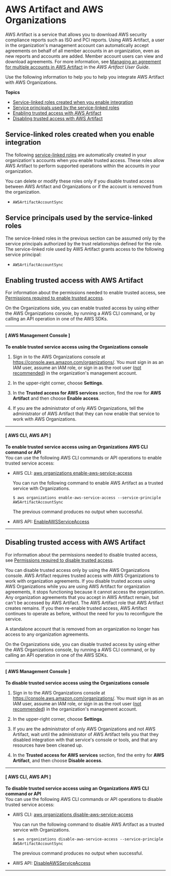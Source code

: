 # AWS Artifact and AWS Organizations<a name="services-that-can-integrate-artifact"></a>

AWS Artifact is a service that allows you to download AWS security compliance reports such as ISO and PCI reports\. Using AWS Artifact, a user in the organization's management account can automatically accept agreements on behalf of all member accounts in an organization, even as new reports and accounts are added\. Member account users can view and download agreements\. For more information, see [Managing an agreement for multiple accounts in AWS Artifact](https://docs.aws.amazon.com/artifact/latest/ug/manage-org-agreement.html) in the *AWS Artifact User Guide*\.

Use the following information to help you to help you integrate AWS Artifact with AWS Organizations\.

**Topics**
+ [Service\-linked roles created when you enable integration](#integrate-enable-slr-artifact)
+ [Service principals used by the service\-linked roles](#integrate-enable-svcprin-artifact)
+ [Enabling trusted access with AWS Artifact](#integrate-enable-ta-artifact)
+ [Disabling trusted access with AWS Artifact](#integrate-disable-ta-artifact)

## Service\-linked roles created when you enable integration<a name="integrate-enable-slr-artifact"></a>

The following [service\-linked roles](https://docs.aws.amazon.com/IAM/latest/UserGuide/using-service-linked-roles.html) are automatically created in your organization's accounts when you enable trusted access\. These roles allow AWS Artifact to perform supported operations within the accounts in your organization\.

You can delete or modify these roles only if you disable trusted access between AWS Artifact and Organizations or if the account is removed from the organization\.
+ `AWSArtifactAccountSync`

## Service principals used by the service\-linked roles<a name="integrate-enable-svcprin-artifact"></a>

The service\-linked roles in the previous section can be assumed only by the service principals authorized by the trust relationships defined for the role\. The service\-linked role used by AWS Artifact grants access to the following service principal:
+ `AWSArtifactAccountSync`

## Enabling trusted access with AWS Artifact<a name="integrate-enable-ta-artifact"></a>

For information about the permissions needed to enable trusted access, see [Permissions required to enable trusted access](orgs_integrate_services.md#orgs_trusted_access_perms)\.

On the Organizations side, you can enable trusted access by using either the AWS Organizations console, by running a AWS CLI command, or by calling an API operation in one of the AWS SDKs\.

------
#### [ AWS Management Console ]

**To enable trusted service access using the Organizations console**

1. Sign in to the AWS Organizations console at [https://console\.aws\.amazon\.com/organizations/](https://console.aws.amazon.com/organizations/)\. You must sign in as an IAM user, assume an IAM role, or sign in as the root user \([not recommended](https://docs.aws.amazon.com/IAM/latest/UserGuide/best-practices.html#lock-away-credentials)\) in the organization's management account\. 

1. In the upper\-right corner, choose **Settings**\.

1. In the **Trusted access for AWS services** section, find the row for **AWS Artifact** and then choose **Enable access**\.

1. If you are the administrator of only AWS Organizations, tell the administrator of AWS Artifact that they can now enable that service to work with AWS Organizations\.

------
#### [ AWS CLI, AWS API ]

**To enable trusted service access using an Organizations AWS CLI command or API**  
You can use the following AWS CLI commands or API operations to enable trusted service access:
+ AWS CLI: [aws organizations enable\-aws\-service\-access](https://docs.aws.amazon.com/cli/latest/reference/organizations/enable-aws-service-access.html)

  You can run the following command to enable AWS Artifact as a trusted service with Organizations\.

  ```
  $ aws organizations enable-aws-service-access --service-principle AWSArtifactAccountSync
  ```

  The previous command produces no output when successful\.
+ AWS API: [EnableAWSServiceAccess](https://docs.aws.amazon.com/organizations/latest/APIReference/API_EnableAWSServiceAccess.html)

------

## Disabling trusted access with AWS Artifact<a name="integrate-disable-ta-artifact"></a>

For information about the permissions needed to disable trusted access, see [Permissions required to disable trusted access](orgs_integrate_services.md#orgs_trusted_access_disable_perms)\.

You can disable trusted access only by using the AWS Organizations console\. AWS Artifact requires trusted access with AWS Organizations to work with organization agreements\. If you disable trusted access using AWS Organizations while you are using AWS Artifact for organization agreements, it stops functioning because it cannot access the organization\. Any organization agreements that you accept in AWS Artifact remain, but can't be accessed by AWS Artifact\. The AWS Artifact role that AWS Artifact creates remains\. If you then re\-enable trusted access, AWS Artifact continues to operate as before, without the need for you to reconfigure the service\. 

A standalone account that is removed from an organization no longer has access to any organization agreements\.

On the Organizations side, you can disable trusted access by using either the AWS Organizations console, by running a AWS CLI command, or by calling an API operation in one of the AWS SDKs\.

------
#### [ AWS Management Console ]

**To disable trusted service access using the Organizations console**

1. Sign in to the AWS Organizations console at [https://console\.aws\.amazon\.com/organizations/](https://console.aws.amazon.com/organizations/)\. You must sign in as an IAM user, assume an IAM role, or sign in as the root user \([not recommended](https://docs.aws.amazon.com/IAM/latest/UserGuide/best-practices.html#lock-away-credentials)\) in the organization's management account\. 

1. In the upper\-right corner, choose **Settings**\.

1. If you are the administrator of only AWS Organizations and not AWS Artifact, wait until the administrator of AWS Artifact tells you that they disabled integration with that service's console or tools, and that any resources have been cleaned up\.

1. In the **Trusted access for AWS services** section, find the entry for **AWS Artifact**, and then choose **Disable access**\.

------
#### [ AWS CLI, AWS API ]

**To disable trusted service access using an Organizations AWS CLI command or API**  
You can use the following AWS CLI commands or API operations to disable trusted service access:
+ AWS CLI: [aws organizations disable\-aws\-service\-access](https://docs.aws.amazon.com/cli/latest/reference/organizations/disable-aws-service-access.html)

  You can run the following command to disable AWS Artifact as a trusted service with Organizations\.

  ```
  $ aws organizations disable-aws-service-access --service-principle AWSArtifactAccountSync
  ```

  The previous command produces no output when successful\.
+ AWS API: [DisableAWSServiceAccess](https://docs.aws.amazon.com/organizations/latest/APIReference/API_DisableAWSServiceAccess.html)

------